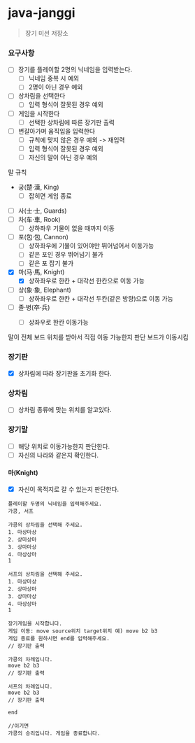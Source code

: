 # java-janggi
> 장기 미션 저장소

### 요구사항
- [ ] 장기를 플레이할 2명의 닉네임을 입력받는다.
  - [ ] 닉네임 중복 시 예외 
  - [ ] 2명이 아닌 경우 예외
- [ ] 상차림을 선택한다
  - [ ] 입력 형식이 잘못된 경우 예외
- [ ] 게임을 시작한다
  - [ ] 선택한 상차림에 따른 장기판 출력
- [ ] 번갈아가며 움직임을 입력한다
  - [ ] 규칙에 맞지 않은 경우 예외 -> 재입력
  - [ ] 입력 형식이 잘못된 경우 예외
  - [ ] 자신의 말이 아닌 경우 예외

말 규칙
- 궁(楚·漢, King)
  - [ ] 잡히면 게임 종료
- [ ] 사(士·士, Guards)
- [ ] 차(车·車, Rook)
  - [ ] 상하좌우 기물이 없을 때까지 이동
- [ ] 포(包·包, Cannon)
  - [ ] 상하좌우에 기물이 있어야만 뛰어넘어서 이동가능
  - [ ] 같은 포인 경우 뛰어넘기 불가
  - [ ] 같은 포 잡기 불가
- [x] 마(马·馬, Knight)
  - [x] 상하좌우로 한칸 + 대각선 한칸으로 이동 가능
- [ ] 상(象·象, Elephant)
  - [ ] 상하좌우로 한칸 + 대각선 두칸(같은 방향)으로 이동 가능
- [ ] 졸·병(卒·兵)
  - [ ] 상좌우로 한칸 이동가능


말이 전체 보드 위치를 받아서 직접 이동 가능한지 판단
보드가 이동시킴

### 장기판 
- [x] 상차림에 따라 장기판을 초기화 한다.

### 상차림
- [ ] 상차림 종류에 맞는 위치를 알고있다. 

### 장기말 
- [ ] 해당 위치로 이동가능한지 판단한다.  
- [ ] 자신의 나라와 같은지 확인한다.

#### 마(Knight)
- [x] 자신이 목적지로 갈 수 있는지 판단한다.

```text
플레이할 두명의 닉네임을 입력해주세요. 
가콩, 서프 

가콩의 상차림을 선택해 주세요.
1. 마상마상
2. 상마상마
3. 상마마상
4. 마상상마 
1 

서프의 상차림을 선택해 주세요.
1. 마상마상
2. 상마상마
3. 상마마상
4. 마상상마 
1 

장기게임을 시작합니다.
게임 이동: move source위치 target위치 예) move b2 b3 
게임 종료를 원하시면 end를 입력해주세요. 
// 장기판 출력 

가콩의 차례입니다. 
move b2 b3
// 장기판 출력 

서프의 차례입니다. 
move b2 b3
// 장기판 출력 

end 

//이기면 
가콩의 승리입니다. 게임을 종료합니다.
```